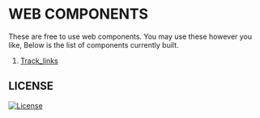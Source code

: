 # WEB COMPONENTS
These are free to use web components.
You may use these however you like, Below is the list of components currently built.
1. [Track_links](Track_links/)

## LICENSE
[![License](https://img.shields.io/github/license/SushantSangle/web_components)](https://github.com/SushantSangle/web_components/blob/master/LICENSE)
